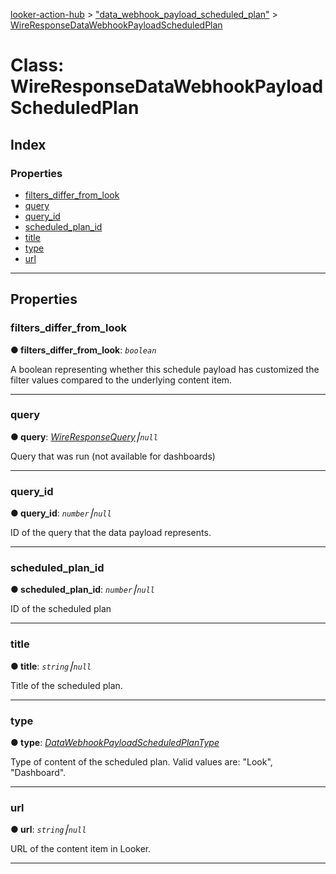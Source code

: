 [looker-action-hub](../README.md) > ["data_webhook_payload_scheduled_plan"](../modules/_data_webhook_payload_scheduled_plan_.md) > [WireResponseDataWebhookPayloadScheduledPlan](../classes/_data_webhook_payload_scheduled_plan_.wireresponsedatawebhookpayloadscheduledplan.md)



# Class: WireResponseDataWebhookPayloadScheduledPlan

## Index

### Properties

* [filters_differ_from_look](_data_webhook_payload_scheduled_plan_.wireresponsedatawebhookpayloadscheduledplan.md#filters_differ_from_look)
* [query](_data_webhook_payload_scheduled_plan_.wireresponsedatawebhookpayloadscheduledplan.md#query)
* [query_id](_data_webhook_payload_scheduled_plan_.wireresponsedatawebhookpayloadscheduledplan.md#query_id)
* [scheduled_plan_id](_data_webhook_payload_scheduled_plan_.wireresponsedatawebhookpayloadscheduledplan.md#scheduled_plan_id)
* [title](_data_webhook_payload_scheduled_plan_.wireresponsedatawebhookpayloadscheduledplan.md#title)
* [type](_data_webhook_payload_scheduled_plan_.wireresponsedatawebhookpayloadscheduledplan.md#type)
* [url](_data_webhook_payload_scheduled_plan_.wireresponsedatawebhookpayloadscheduledplan.md#url)



---
## Properties
<a id="filters_differ_from_look"></a>

###  filters_differ_from_look

**●  filters_differ_from_look**:  *`boolean`* 




A boolean representing whether this schedule payload has customized the filter values compared to the underlying content item.




___

<a id="query"></a>

###  query

**●  query**:  *[WireResponseQuery](_query_.wireresponsequery.md)⎮`null`* 




Query that was run (not available for dashboards)




___

<a id="query_id"></a>

###  query_id

**●  query_id**:  *`number`⎮`null`* 




ID of the query that the data payload represents.




___

<a id="scheduled_plan_id"></a>

###  scheduled_plan_id

**●  scheduled_plan_id**:  *`number`⎮`null`* 




ID of the scheduled plan




___

<a id="title"></a>

###  title

**●  title**:  *`string`⎮`null`* 




Title of the scheduled plan.




___

<a id="type"></a>

###  type

**●  type**:  *[DataWebhookPayloadScheduledPlanType](../enums/_data_webhook_payload_scheduled_plan_.datawebhookpayloadscheduledplantype.md)* 




Type of content of the scheduled plan. Valid values are: "Look", "Dashboard".




___

<a id="url"></a>

###  url

**●  url**:  *`string`⎮`null`* 




URL of the content item in Looker.




___


